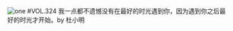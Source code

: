 ![one](http://image.wufazhuce.com/FuPeMZc7EnmVuPLFkMQZw_b3g79N)
#VOL.324
我一点都不遗憾没有在最好的时光遇到你，因为遇到你之后最好的时光才开始。by 杜小明